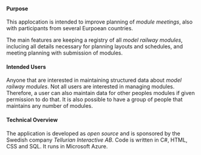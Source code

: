 ﻿#### Purpose
This applocation is intended to improve planning of *module meetings*, 
also with participants from several Eurpoean countries.

The main features are keeping a registry of all *model railway modules*, 
inclucing all details necessary for planning layouts and schedules,
and meeting planning with submission of modules.

#### Intended Users
Anyone that are interested in maintaining structured data about *model railway modules*.
Not all users are interested in managing modules. 
Therefore, a user can also maintain data for other peoples modules if given permission to do that.
It is also possible to have a group of people that maintains any number of modules.

#### Technical Overview
The application is developed as *open source* and is sponsored by the Swedish company *Tellurian Interactive AB*.
Code is written in C#, HTML, CSS and SQL. It runs in Microsoft Azure.
